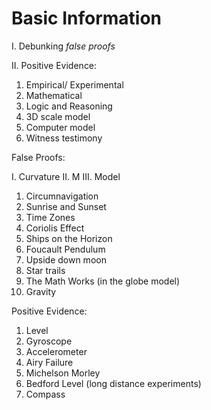 # Basic Information


I. Debunking *false proofs*

II. Positive Evidence:

1. Empirical/ Experimental
2. Mathematical
3. Logic and Reasoning
4. 3D scale model
5. Computer model
6. Witness testimony

False Proofs:

I. Curvature
II. M
III. Model

1. Circumnavigation
2. Sunrise and Sunset
3. Time Zones
4. Coriolis Effect
5. Ships on the Horizon
6. Foucault Pendulum
7. Upside down moon
8. Star trails
9. The Math Works (in the globe model)
10. Gravity

Positive Evidence:
1. Level
2. Gyroscope
3. Accelerometer
4. Airy Failure
5. Michelson Morley
6. Bedford Level (long distance experiments)
7. Compass

